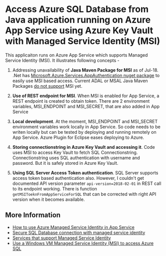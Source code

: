 # Access Azure SQL Database from Java application running on Azure App Service using Azure Key Vault with Managed Service Identity (MSI)
This applicaiton runs on Azure App Service which supports Managed Service Identity (MSI). It illustrates following concepts -

1.	Addressing unavailability of **Java Maven Package for MSI** as of Jul-18. .Net has [Microsoft.Azure.Services.AppAuthentication nuget package](https://www.nuget.org/packages/Microsoft.Azure.Services.AppAuthentication) to easily use MSI based access. Current ADAL or MSAL Java Maven Packages [do not support](https://docs.microsoft.com/en-us/azure/active-directory/managed-service-identity/known-issues) MSI yet.  

2. **Use of REST endpoint for MSI**. When MSI is enabled for App Service, a REST endpoint is created to obtain token. There are 2 environment variables, MSI_ENDPOINT and MSI_SECRET, that are also added in App Service

3. **Local development**. At the moment, MSI_ENDPOINT and MSI_SECRET environment variables work locally in App Service. So code needs to be writen locally but can be tested by deploying and running remotely on App Service. Azure Plugin for Eclipse eases deploying to Azure.

4. **Storing connectionstring in Azure Key Vault and accessing it**. Code uses MSI to access Key Vault to fetch SQL Connectionstring. Connectionstring uses SQL authentication with username and password. But it is safely stored in Azure Key Vault. 

5. **Using SQL Server Access Token authentication**. SQL Server  supports access token based authentication also. However, I couldn't get documented API version parameter `api-version=2018-02-01` in REST call to its endpoint working. There is function `getMSIToeknFromAppServiceForSQL` that can be corrected with right API version when it becomes available. 

## More Information
* [How to use Azure Managed Service Identity in App Service](https://docs.microsoft.com/en-us/azure/app-service/app-service-managed-service-identity)
* [Secure SQL Database connection with managed service identity](https://docs.microsoft.com/en-us/azure/app-service/app-service-web-tutorial-connect-msi)
* [Services that support Managed Service Identity](https://docs.microsoft.com/en-us/azure/active-directory/managed-service-identity/services-support-msi)
* [Use a Windows VM Managed Service Identity (MSI) to access Azure SQL](https://docs.microsoft.com/en-us/azure/active-directory/managed-service-identity/tutorial-windows-vm-access-sql)
